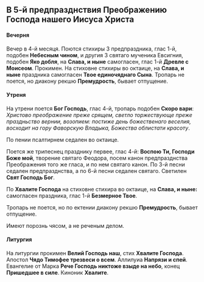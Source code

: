 
## В 5-й предпразднствия Преображению Господа нашего Иисуса Христа

#### Вечерня

Вечер в 4-й месяця. Поются стихиры 3 предпраздника, глас 1-й,
подобен **Небесным чином**, и другия 3 святаго мученика Евсигния,
подобен **Яко добля**, на **Слава, и ныне** самогласен, глас 1-й **Древле с Моисеом**.
Прокимен. На стиховне стихиры во октаице, на **Слава, и ныне** праздника
самогласен **Твое единочяднаго Сына**. Тропарь не поется, но диакону
рекшю **Премудрость**, бывает отпущение.

#### Утреня

На утрени поется **Бог Господь**, глас 4-й, тропарь подобен **Скоро вари**:
*Христово преображение преже срящем, светло торжествующе преже праздньство
вернии, возопием: постиже день божественаго веселия, восходит на гору
Фаворскую Владыка, Божества облистати красоту*.

По пении псалтирнем седален во октаице.

Поется же трипеснец празднику первее, глас 4-й: **Воспою Ти, Господи Боже мой**,
творение святаго Феодора, посем канон предпразднства Преображения
того же гласа, и по нем святаго канон. По 3-й песни седален предпразднства,
а по 6-й песни седален святаго. Светилен **Свят Господь Бог**.

По **Хвалите Господа** на стиховне стихира во октаице, на **Слава, и ныне:**
самогласен праздника, глас 1-й **Безмерное Твое**.

Тропарь не поется, но по ектении диакону рекшю **Премудрость**,
бывает отпущение.

Имеют порознь чясом, а не реченым делом.

#### Литургия

На литургии прокимен **Велий Господь наш**, стих **Хвалите Господа**.
Апостол **Чядо Тимофее трезвеси о всем**.
Аллилуиа **Напрязи и спей**.
Евангелие от Марка **Рече Господь никтоже взыде на небо**,
конец **Пришедшее в силе**. Киноник **Хвалите**.

